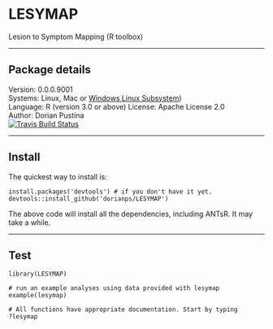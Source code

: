 # LESYMAP
Lesion to Symptom Mapping (R toolbox)  

*****  
## Package details  
Version: 0.0.0.9001  
Systems: Linux, Mac or [Windows Linux Subsystem](https://github.com/stnava/ANTsR/wiki/Installing-ANTsR-in-Windows-10-(along-with-FSL,-Rstudio,-Freesurfer,-etc).))  
Language: R (version 3.0 or above)
License: Apache License 2.0  
Author: Dorian Pustina  
[![Travis Build Status](https://travis-ci.org/dorianps/LESYMAP.png?branch=master)](https://travis-ci.org/dorianps/LESYMAP)  
  
*****
## Install

The quickest way to install is:
```
install.packages('devtools') # if you don't have it yet.
devtools::install_github('dorianps/LESYMAP')
```
The above code will install all the dependencies, including ANTsR. It may take a while.

*****
## Test
```
library(LESYMAP)

# run an example analyses using data provided with lesymap
example(lesymap)

# All functions have appropriate documentation. Start by typing
?lesymap
```
  

